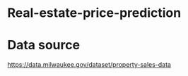 # Real-estate-price-prediction

# Data source
https://data.milwaukee.gov/dataset/property-sales-data
